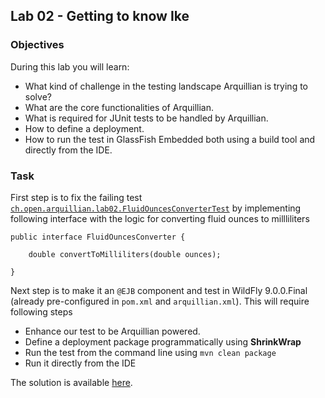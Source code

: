 ## Lab 02 - Getting to know Ike

### Objectives

During this lab you will learn:

* What kind of challenge in the testing landscape Arquillian is trying to solve? 
* What are the core functionalities of Arquillian.
* What is required for JUnit tests to be handled by Arquillian.
* How to define a deployment.
* How to run the test in GlassFish Embedded both using a build tool and directly from the IDE.

### Task

First step is to fix the failing test [`ch.open.arquillian.lab02.FluidOuncesConverterTest`](https://github.com/arquillian/arquillian-hol/blob/master/lab02/src/test/java/org/arquillian/hol/lab02/FluidOuncesConverterTest.java) by implementing following interface with the logic for converting fluid ounces to millliliters

    public interface FluidOuncesConverter {

	    double convertToMilliliters(double ounces);

	}

Next step is to make it an `@EJB` component and test in WildFly 9.0.0.Final (already pre-configured in `pom.xml` and `arquillian.xml`). This will require following steps
* Enhance our test to be Arquillian powered.
* Define a deployment package programmatically using **ShrinkWrap**
* Run the test from the command line using `mvn clean package`
* Run it directly from the IDE

The solution is available [here](https://github.com/arquillian/arquillian-hol/tree/master/lab02-solution).